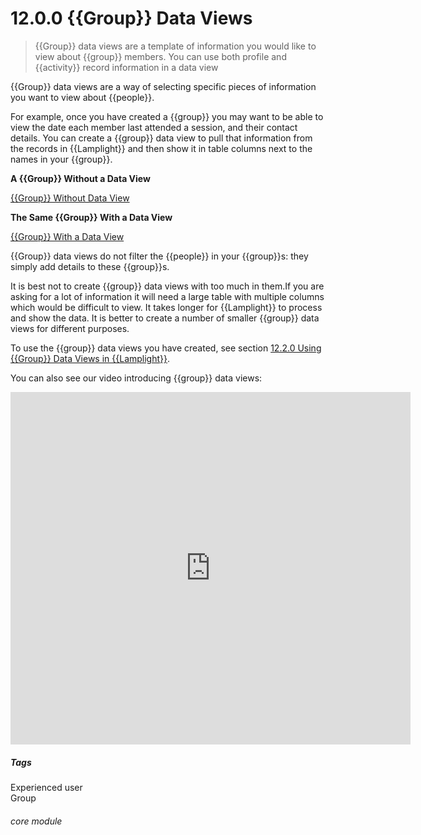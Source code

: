 # 12.0.0 {{Group}} Data Views

> {{Group}} data views are a template of information you would like to view about {{group}} members. You can use both profile and {{activity}} record information in a data view 

{{Group}} data views are a way of selecting specific pieces of information you want to view about {{people}}. 

For example, once you have created a {{group}} you may want to be able to view the date each member last attended a session, and their contact details. You can create a {{group}} data view to pull that information from the records in {{Lamplight}} and then show it in table columns next to the names in your {{group}}. 

**A {{Group}} Without a Data View**

[{{Group}} Without Data View](12.0.0a.png)

**The Same {{Group}} With a Data View**

[{{Group}} With a Data View](12.0.0b.png)

{{Group}} data views do not filter the {{people}} in your {{group}}s: they simply add details to these {{group}}s.

It is best not to create {{group}} data views with too much in them.If you are asking for a lot of information it will need a large table with multiple columns which would be difficult to view.  It takes longer for {{Lamplight}} to process and show the data. It is  better to create a number of smaller {{group}} data views for different purposes.

To use the {{group}} data views you have created, see section [12.2.0 Using {{Group}} Data Views in {{Lamplight}}](/help/index/p/12.2.0).

You can also see our video introducing {{group}} data views:

<iframe src="https://player.vimeo.com/video/279244731" width="640" height="564" frameborder="0" allow="autoplay; fullscreen" allowfullscreen></iframe>

##### Tags
Experienced user  
Group

###### core module

